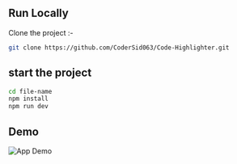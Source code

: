 ## Run Locally

Clone the project :-

```bash
git clone https://github.com/CoderSid063/Code-Highlighter.git
```

## start the project

```bash
cd file-name
npm install
npm run dev
```

## Demo

![App Demo](https://res.cloudinary.com/codersid063/image/upload/v1717740262/Code-Highlighter/dxqjhuelfpxe9aeu8cuh.png)

